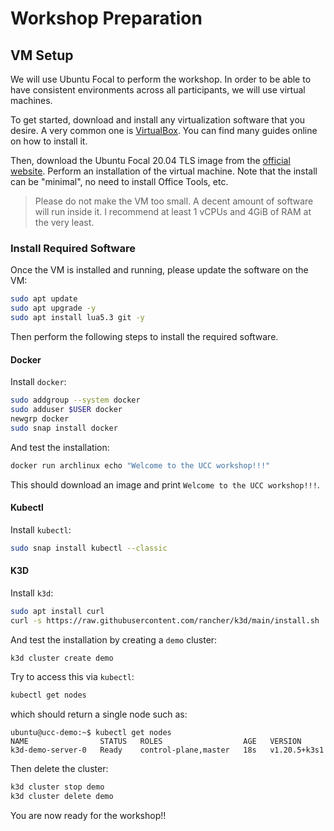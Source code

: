 # Workshop Preparation

## VM Setup

We will use Ubuntu Focal to perform the workshop. In order to be able to have consistent
environments across all participants, we will use virtual machines.

To get started, download and install any virtualization software that you desire. A very common one
is [VirtualBox][0]. You can find many guides online on how to install it.

Then, download the Ubuntu Focal 20.04 TLS image from the [official website][1]. Perform an
installation of the virtual machine. Note that the install can be "minimal", no need to install
Office Tools, etc.

> Please do not make the VM too small. A decent amount of software will run inside it. I recommend
> at least 1 vCPUs and 4GiB of RAM at the very least.

[0]: https://www.virtualbox.org/
[1]: https://ubuntu.com/download/desktop

### Install Required Software

Once the VM is installed and running, please update the software on the VM:

```bash
sudo apt update
sudo apt upgrade -y
sudo apt install lua5.3 git -y
```

Then perform the following steps to install the required software.

#### Docker

Install `docker`:

```bash
sudo addgroup --system docker
sudo adduser $USER docker
newgrp docker
sudo snap install docker
```

And test the installation:

```bash
docker run archlinux echo "Welcome to the UCC workshop!!!"
```

This should download an image and print `Welcome to the UCC workshop!!!`.

#### Kubectl

Install `kubectl`:

```bash
sudo snap install kubectl --classic
```

#### K3D

Install `k3d`:

```bash
sudo apt install curl
curl -s https://raw.githubusercontent.com/rancher/k3d/main/install.sh | bash
```

And test the installation by creating a `demo` cluster:

```bash
k3d cluster create demo
```

Try to access this via `kubectl`:

```bash
kubectl get nodes
```

which should return a single node such as:

```
ubuntu@ucc-demo:~$ kubectl get nodes
NAME                STATUS   ROLES                  AGE   VERSION
k3d-demo-server-0   Ready    control-plane,master   18s   v1.20.5+k3s1
```

Then delete the cluster:

```bash
k3d cluster stop demo
k3d cluster delete demo
```

You are now ready for the workshop!!
